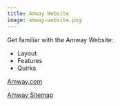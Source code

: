 ```yaml
---
title: Amway Website
image: amway-website.png
---
```


Get familiar with the Amway Website:
- Layout
- Features
- Quirks

[Amway.com](https://amway.com)

[Amway Sitemap](https://www.amway.com/en_US/sitemap)